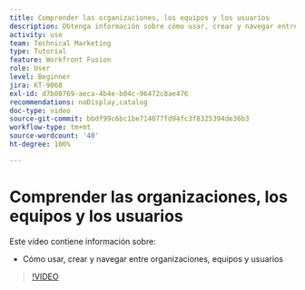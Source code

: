 ```yaml
---
title: Comprender las organizaciones, los equipos y los usuarios
description: Obtenga información sobre cómo usar, crear y navegar entre organizaciones, equipos y usuarios en  [!DNL Adobe Workfront Fusion].
activity: use
team: Technical Marketing
type: Tutorial
feature: Workfront Fusion
role: User
level: Beginner
jira: KT-9068
exl-id: d7b08769-aeca-4b4e-b04c-96472c8ae476
recommendations: noDisplay,catalog
doc-type: video
source-git-commit: bbdf99c6bc1be714077fd94fc3f8325394de36b3
workflow-type: tm+mt
source-wordcount: '40'
ht-degree: 100%

---
```


# Comprender las organizaciones, los equipos y los usuarios

Este vídeo contiene información sobre:

* Cómo usar, crear y navegar entre organizaciones, equipos y usuarios

>[!VIDEO](https://video.tv.adobe.com/v/335309/?quality=12&learn=on&enablevpops=1)
